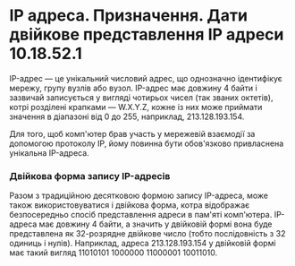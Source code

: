 # IP адреса. Призначення. Дати двійкове представлення IP адреси 10.18.52.1
IP-адрес — це унікальний числовий адрес, що однозначно ідентифікує мережу, групу вузлів або вузол. IP-адрес має довжину 4 байти і зазвичай записується у вигляді чотирьох чисел (так званих октетів), котрі розділені крапками — W.X.Y.Z, кожне із них може приймати значення в діапазоні від 0 до 255, наприклад, 213.128.193.154.

Для того, щоб комп'ютер брав участь у мережевій взаємодії за допомогою протоколу IP, йому повинна бути обов'язково привласнена унікальна IP-адреса.

### Двійкова форма запису IP-адресів

Разом з традиційною десятковою формою запису IP-адреса, може також використовуватися і двійкова форма, котра відображає безпосередньо спосіб представлення адреси в пам'яті комп'ютера. IP-адреса має довжину 4 байти, а значить у двійковій формі вона буде представлена як 32-розрядне двійкове число (тобто послідовність з 32 одиниць і нулів). Наприклад, адреса 213.128.193.154 у двійковій формі має такий вигляд 11010101 1000000 11000001 10011010.
